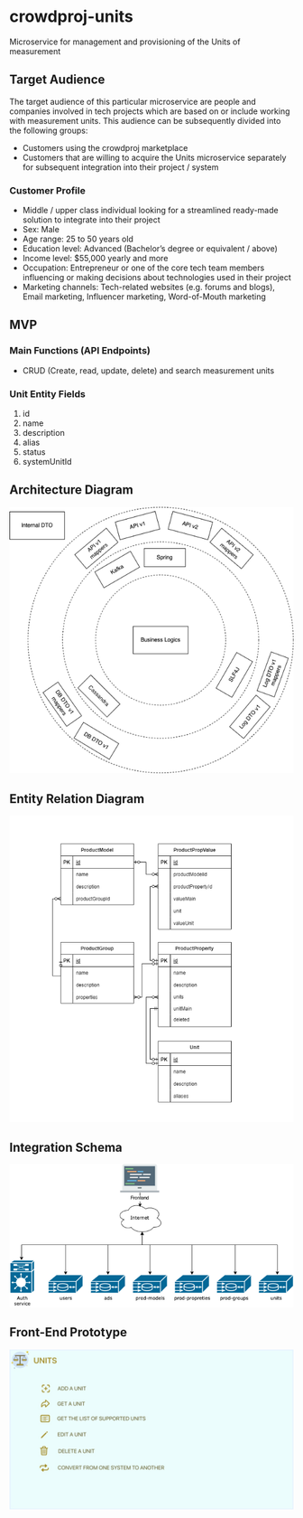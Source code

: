 # crowdproj-units
Microservice for management and provisioning of the Units of measurement

## Target Audience
The target audience of this particular microservice are people and companies involved in tech projects which are based on
or include working with measurement units. This audience can be subsequently divided into the following groups:

- Customers using the crowdproj marketplace
- Customers that are willing to acquire the Units microservice separately for subsequent integration into their project / system  

### Customer Profile
- Middle / upper class individual looking for a streamlined ready-made solution to integrate into their project
- Sex: Male
- Age range: 25 to 50 years old
- Education level: Advanced (Bachelor’s degree or equivalent / above)
- Income level: $55,000 yearly and more
- Occupation: Entrepreneur or one of the core tech team members influencing or making decisions about technologies used in their project
- Marketing channels: Tech-related websites (e.g. forums and blogs), Email marketing, Influencer marketing, Word-of-Mouth marketing

## MVP

### Main Functions (API Endpoints)
- CRUD (Create, read, update, delete) and search measurement units

### Unit Entity Fields
1. id
2. name
3. description
4. alias
5. status
6. systemUnitId

## Architecture Diagram

![](docs/images/architecture/crowdproj-units-arch.drawio.png)
## Entity Relation Diagram

![](docs/images/architecture/crowdproj-ERD.drawio.png)

## Integration Schema 

![](docs/images/architecture/crowdproj-integration.drawio.png)

## Front-End Prototype

![](docs/images/frontend/fe-units.jpeg)